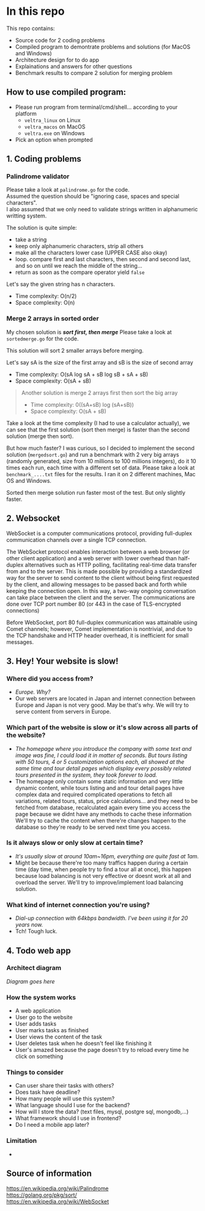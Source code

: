 # In this repo

This repo contains:

- Source code for 2 coding problems
- Compiled program to demontrate problems and solutions (for MacOS and Windows)
- Architecture design for to do app
- Explainations and answers for other questions
- Benchmark results to compare 2 solution for merging problem

## How to use compiled program:
- Please run program from terminal/cmd/shell... according to your platform
  - `veltra_linux` on Linux
  - `veltra_macos` on MacOS
  - `veltra.exe` on Windows
- Pick an option when prompted

## 1. Coding problems

### Palindrome validator

Please take a look at `palindrome.go` for the code.  
Assumed the question should be "ignoring case, spaces and special characters".  
I also assumed that we only need to validate strings written in alphanumeric writting system.

The solution is quite simple:
- take a string
- keep only alphanumeric characters, strip all others
- make all the characters lower case (UPPER CASE also okay)
- loop. compare first and last characters, then second and second last, and so on until we reach the middle of the string...
- return as soon as the compare operator yield `false`

Let's say the given string has n characters.  

- Time complexity: O(n/2)
- Space complexity: O(n)

### Merge 2 arrays in sorted order

My chosen solution is ***sort first, then merge***
Please take a look at `sortedmerge.go` for the code.

This solution will sort 2 smaller arrays before merging.

Let's say sA is the size of the first array and sB is the size of second array

- Time complexity: O(sA log sA + sB log sB + sA + sB)
- Space complexity: O(sA + sB)

> Another solution is merge 2 arrays first then sort the big array
> - Time complexity: 0((sA+sB) log (sA+sB))
> - Space complexity: O(sA + sB)

Take a look at the time complexity (I had to use a calculator actually), we can see that the first solution (sort then merge) is faster than the second solution (merge then sort).

But how much faster? I was curious, so I decided to implement the second solution (`mergedsort.go`) and run a benchmark with 2 very big arrays (randomly generated, size from 10 millions to 100 millions integers), do it 10 times each run, each time with a different set of data. Please take a look at `benchmark_....txt` files for the results. I ran it on 2 different machines, Mac OS and Windows.

Sorted then merge solution run faster most of the test. But only slightly faster.

## 2. Websocket

WebSocket is a computer communications protocol, providing full-duplex communication channels over a single TCP connection.

The WebSocket protocol enables interaction between a web browser (or other client application) and a web server with lower overhead than half-duplex alternatives such as HTTP polling, facilitating real-time data transfer from and to the server. This is made possible by providing a standardized way for the server to send content to the client without being first requested by the client, and allowing messages to be passed back and forth while keeping the connection open. In this way, a two-way ongoing conversation can take place between the client and the server. The communications are done over TCP port number 80 (or 443 in the case of TLS-encrypted connections)

Before WebSocket, port 80 full-duplex communication was attainable using Comet channels; however, Comet implementation is nontrivial, and due to the TCP handshake and HTTP header overhead, it is inefficient for small messages.

## 3. Hey! Your website is slow!

### Where did you access from?

  - *Europe. Why?*
  - Our web servers are located in Japan and internet connection between Europe and Japan is not very good. May be that's why. We will try to serve content from servers in Europe.

### Which part of the website is slow or it's slow across all parts of the website?

  - *The homepage where you introduce the company with some text and image was fine, I could load it in matter of seconds. But tours listing with 50 tours, 4 or 5 customization options each, all showed at the same time and tour detail pages which display every possibly related tours presented in the system, they took forever to load.*
  - The homepage only contain some static information and very little dynamic content, while tours listing and and tour detail pages have complex data and required complicated operations to fetch all variations, related tours, status, price calculations... and they need to be fetched from database, recalculated again every time you access the page because we didnt have any methods to cache these information We'll try to cache the content when there're changes happen to the database so they're ready to be served next time you access.

### Is it always slow or only slow at certain time?

  - *It's usually slow at around 10am~16pm, everything are quite fast at 1am.*
  - Might be because there're too many traffics happen during a certain time (day time, when people try to find a tour all at once), this happen because load balancing is not very effective or doesnt work at all and overload the server. We'll try to improve/implement load balancing solution.

### What kind of internet connection you're using?

  - *Dial-up connection with 64kbps bandwidth. I've been using it for 20 years now.*
  - Tch! Tough luck.

## 4. Todo web app

### Architect diagram

*Diagram goes here*

### How the system works

- A web application
- User go to the website
- User adds tasks
- User marks tasks as finished
- User views the content of the task
- User deletes task when he doesn't feel like finishing it
- User's amazed because the page doesn't try to reload every time he click on something

### Things to consider

- Can user share their tasks with others?
- Does task have deadline?
- How many people will use this system?
- What language should I use for the backend?
- How will I store the data? (text files, mysql, postgre sql, mongodb,...)
- What framework should I use in frontend?
- Do I need a mobile app later?

### Limitation

- 

## Source of information

https://en.wikipedia.org/wiki/Palindrome  
https://golang.org/pkg/sort/  
https://en.wikipedia.org/wiki/WebSocket  

